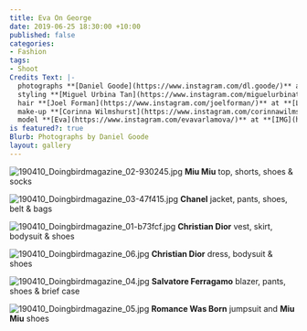 ```yaml
---
title: Eva On George
date: 2019-06-25 18:30:00 +10:00
published: false
categories:
- Fashion
tags:
- Shoot
Credits Text: |-
  photographs **[Daniel Goode](https://www.instagram.com/dl.goode/)** at **[The Artist Group](https://www.instagram.com/theartistgroup/)**
  styling **[Miguel Urbina Tan](https://www.instagram.com/miguelurbinatan/)**
  hair **[Joel Forman](https://www.instagram.com/joelforman/)** at **[Lion Artist Management](https://www.instagram.com/lionartistmanagement/)**
  make-up **[Corinna Wilmshurst](https://www.instagram.com/corinnawilmshurst/)**
  model **[Eva](https://www.instagram.com/evavarlamova/)** at **[IMG](https://www.instagram.com/imgmodels/)**
is featured?: true
Blurb: Photographs by Daniel Goode
layout: gallery
---
```


![190410_Doingbirdmagazine_02-930245.jpg](/uploads/190410_Doingbirdmagazine_02-930245.jpg)
**Miu Miu** top, shorts, shoes & socks

![190410_Doingbirdmagazine_03-47f415.jpg](/uploads/190410_Doingbirdmagazine_03-47f415.jpg)
**Chanel** jacket, pants, shoes, belt & bags

![190410_Doingbirdmagazine_01-b73fcf.jpg](/uploads/190410_Doingbirdmagazine_01-b73fcf.jpg)
**Christian Dior** vest, skirt, bodysuit & shoes

![190410_Doingbirdmagazine_06.jpg](/uploads/190410_Doingbirdmagazine_06.jpg)
**Christian Dior** dress, bodysuit & shoes

![190410_Doingbirdmagazine_04.jpg](/uploads/190410_Doingbirdmagazine_04.jpg)
**Salvatore Ferragamo** blazer, pants, shoes & brief case

![190410_Doingbirdmagazine_05.jpg](/uploads/190410_Doingbirdmagazine_05.jpg)
**Romance Was Born** jumpsuit and **Miu Miu** shoes